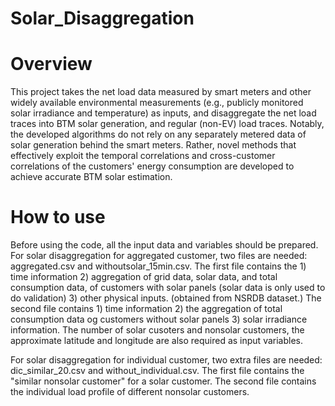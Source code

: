 # Solar_Disaggregation
# Overview 
This project takes the net load data measured by smart meters and other widely available environmental measurements (e.g., publicly monitored solar irradiance and temperature) as inputs, and disaggregate the net load traces into BTM solar generation, and regular (non-EV) load traces. Notably, the developed algorithms do not rely on any separately metered data of solar generation behind the smart meters. Rather, novel methods that effectively exploit the temporal correlations and cross-customer correlations of the customers' energy consumption are developed to achieve accurate BTM solar estimation. 
# How to use
Before using the code, all the input data and variables should be prepared. 
For solar disaggregation for aggregated customer, two files are needed: aggregated.csv and withoutsolar_15min.csv. The first file contains the 1) time information 2) aggregation of grid data, solar data, and total consumption data, of customers with solar panels (solar data is only used to do validation) 3) other physical inputs. (obtained from NSRDB dataset.) The second file contains 1) time information 2) the aggregation of total consumption data og customers without solar panels 3) solar irradiance information. The number of solar cusoters and nonsolar customers, the approximate latitude and longitude are also required as input variables.

For solar disaggregation for individual customer, two extra files are needed: dic_similar_20.csv and without_individual.csv. The first file contains the "similar nonsolar customer" for a solar customer. The second file contains the individual load profile of different nonsolar customers. 
